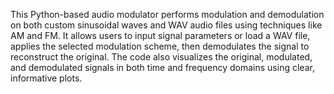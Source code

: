 This Python-based audio modulator performs modulation and demodulation on both custom sinusoidal waves and WAV audio files using techniques like AM and FM. It allows users to input signal parameters or load a WAV file, applies the selected modulation scheme, then demodulates the signal to reconstruct the original. The code also visualizes the original, modulated, and demodulated signals in both time and frequency domains using clear, informative plots.
